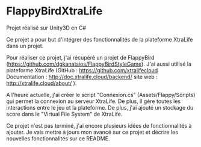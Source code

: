 # FlappyBirdXtraLife
Projet réalisé sur Unity3D en C#


Ce projet a pour but d'intégrer des fonctionnalités de la plateforme XtraLife dans un projet.

Pour réaliser ce projet, j'ai récupéré un projet de FlappyBird (https://github.com/dgkanatsios/FlappyBirdStyleGame). J'ai aussi utilisé la plateforme XtraLife (GitHub : https://github.com/xtralifecloud Documentation : http://doc.xtralife.cloud/backend/ site web : http://xtralife.cloud/about/ ).

A l'heure actuelle, j'ai créer le script "Connexion.cs" (Assets/Flappy/Scripts) qui permet la connexion au serveur XtraLife. De plus, il gère toutes les interactions entre le jeu et la plateforme. De plus, j'ai ajouté un stockage du score dans le "Virtual File System" de XtraLife.

Ce projet n'est pas terminé, j'ai encore plusieurs idées de fonctionnalités à ajouter. Je vais mettre à jours mon avancé sur ce projet et décrire les nouvelles fonctionnalités sur ce README.

